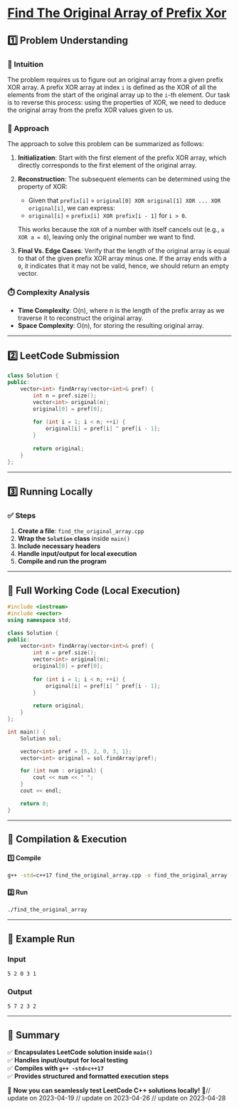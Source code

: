 # **[Find The Original Array of Prefix Xor](https://leetcode.com/problems/find-the-original-array-of-prefix-xor/description/)**  

## **1️⃣ Problem Understanding**  
### **📌 Intuition**  
The problem requires us to figure out an original array from a given prefix XOR array. A prefix XOR array at index `i` is defined as the XOR of all the elements from the start of the original array up to the `i`-th element. Our task is to reverse this process: using the properties of XOR, we need to deduce the original array from the prefix XOR values given to us. 

### **🚀 Approach**  
The approach to solve this problem can be summarized as follows:

1. **Initialization**: Start with the first element of the prefix XOR array, which directly corresponds to the first element of the original array.

2. **Reconstruction**: The subsequent elements can be determined using the property of XOR:
   - Given that `prefix[i]` = `original[0] XOR original[1] XOR ... XOR original[i]`, we can express:
   - `original[i]` = `prefix[i] XOR prefix[i - 1]` for `i > 0`.
   
   This works because the `XOR` of a number with itself cancels out (e.g., `a XOR a = 0`), leaving only the original number we want to find.

3. **Final Vs. Edge Cases**: Verify that the length of the original array is equal to that of the given prefix XOR array minus one. If the array ends with a `0`, it indicates that it may not be valid, hence, we should return an empty vector.

### **⏱️ Complexity Analysis**  
- **Time Complexity**: O(n), where n is the length of the prefix array as we traverse it to reconstruct the original array.  
- **Space Complexity**: O(n), for storing the resulting original array.  

---  

## **2️⃣ LeetCode Submission**  
```cpp
class Solution {
public:
    vector<int> findArray(vector<int>& pref) {
        int n = pref.size();
        vector<int> original(n);
        original[0] = pref[0];
        
        for (int i = 1; i < n; ++i) {
            original[i] = pref[i] ^ pref[i - 1];
        }
        
        return original;
    }
};  
```  

---  

## **3️⃣ Running Locally**  
### **✅ Steps**  
1. **Create a file**: `find_the_original_array.cpp`  
2. **Wrap the `Solution` class** inside `main()`  
3. **Include necessary headers**  
4. **Handle input/output for local execution**  
5. **Compile and run the program**  

---  

## **📝 Full Working Code (Local Execution)**  
```cpp
#include <iostream>
#include <vector>
using namespace std;

class Solution {
public:
    vector<int> findArray(vector<int>& pref) {
        int n = pref.size();
        vector<int> original(n);
        original[0] = pref[0];
        
        for (int i = 1; i < n; ++i) {
            original[i] = pref[i] ^ pref[i - 1];
        }
        
        return original;
    }
};

int main() {
    Solution sol;

    vector<int> pref = {5, 2, 0, 3, 1};
    vector<int> original = sol.findArray(pref);

    for (int num : original) {
        cout << num << " ";
    }
    cout << endl;

    return 0;
}
```  

---  

## **🔧 Compilation & Execution**  
#### **1️⃣ Compile**  
```bash
g++ -std=c++17 find_the_original_array.cpp -o find_the_original_array
```  

#### **2️⃣ Run**  
```bash
./find_the_original_array
```  

---  

## **🎯 Example Run**  
### **Input**  
```
5 2 0 3 1
```  
### **Output**  
```
5 7 2 3 2 
```  

---  

## **📌 Summary**  
✅ **Encapsulates LeetCode solution inside `main()`**  
✅ **Handles input/output for local testing**  
✅ **Compiles with `g++ -std=c++17`**  
✅ **Provides structured and formatted execution steps**  

🚀 **Now you can seamlessly test LeetCode C++ solutions locally!** 🚀// update on 2023-04-19
// update on 2023-04-26
// update on 2023-04-28
